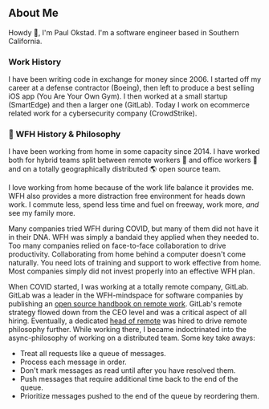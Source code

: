 ## About Me

Howdy 👋, I'm Paul Okstad. I'm a software engineer based in Southern California.

### Work History

I have been writing code in exchange for money since 2006.
I started off my career at a defense contractor (Boeing), then left to produce a best selling iOS app (You Are Your Own Gym).
I then worked at a small startup (SmartEdge) and then a larger one (GitLab).
Today I work on ecommerce related work for a cybersecurity company (CrowdStrike).

### 🏡 WFH History & Philosophy

I have been working from home in some capacity since 2014.
I have worked both for hybrid teams split between remote workers 🏡 and office workers 🏢 and on a totally geographically distributed 🌎 open source team.

I love working from home because of the work life balance it provides me.
WFH also provides a more distraction free environment for heads down work.
I commute less, spend less time and fuel on freeway, work more, *and* see my family more.

Many companies tried WFH during COVID, but many of them did not have it in their DNA.
WFH was simply a bandaid they applied when they needed to.
Too many companies relied on face-to-face collaboration to drive productivity.
Collaborating from home behind a computer doesn't come naturally.
You need lots of training and support to work effective from home.
Most companies simply did not invest properly into an effective WFH plan.


When COVID started, I was working at a totally remote company, GitLab.
GitLab was a leader in the WFH-mindspace for software companies by publishing an [open source handbook on remote work](https://about.gitlab.com/handbook/).
GitLab's remote strategy flowed down from the CEO level and was a critical aspect of all hiring.
Eventually, a dedicated [head of remote](https://about.gitlab.com/company/culture/all-remote/head-of-remote/) was hired to drive remote philosophy further.
While working there, I became indoctrinated into the async-philosophy of working on a distributed team.
Some key take aways:

- Treat all requests like a queue of messages.
- Process each message in order.
- Don't mark messages as read until after you have resolved them.
- Push messages that require additional time back to the end of the queue.
- Prioritize messages pushed to the end of the queue by reordering them.

<!--
**pokstad/pokstad** is a ✨ _special_ ✨ repository because its `README.md` (this file) appears on your GitHub profile.

Here are some ideas to get you started:

- 🔭 I’m currently working on ...
- 🌱 I’m currently learning ...
- 👯 I’m looking to collaborate on ...
- 🤔 I’m looking for help with ...
- 💬 Ask me about ...
- 📫 How to reach me: ...
- 😄 Pronouns: ...
- ⚡ Fun fact: ...
-->
